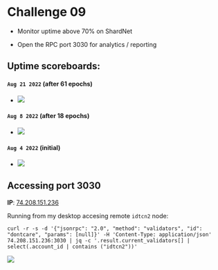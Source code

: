 # Challenge 09

- Monitor uptime above 70% on ShardNet

- Open the RPC port 3030 for analytics / reporting

## Uptime scoreboards:

#### `Aug 21 2022` (after 61 epochs)
- ![](./Selecci%C3%B3n_090.png)

#### `Aug 8 2022` (after 18 epochs)
- ![](./08-10-Selecci%C3%B3n_085.png)

#### `Aug 4 2022` (initial)
- ![](./ShardNetUptimeScoreboard–OpenShardsAlliance-MozillaFirefox_001.png)

## Accessing port 3030

**IP**: [74.208.151.236](http://74.208.151.236:3030/status)

Running from my desktop accesing remote `idtcn2` node:
~~~
curl -r -s -d '{"jsonrpc": "2.0", "method": "validators", "id": "dontcare", "params": [null]}' -H 'Content-Type: application/json' 74.208.151.236:3030 | jq -c '.result.current_validators[] | select(.account_id | contains ("idtcn2"))'
~~~

![](./Selecci%C3%B3n_088.png)

